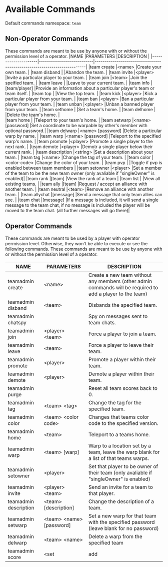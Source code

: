 # Available Commands
Default commands namespace: `team`

## Non-Operator Commands 
These commands are meant to be use by anyone with or without the permission level of a operator.
|NAME                 |PARAMETERS                 |DESCRIPTION                                                              |
|---------------------|---------------------------|-------------------------------------------------------------------------|
|team create          |\<name\>                   |Create your own team.                                                    |
|team disband         |                           |Abandon the team.                                                        |
|team invite          |\<player\>                 |Invite a particular player to your team.                                 |
|team join            |\<team\>                   |Join the speified team.                                                  |
|team leave           |                           |Leave to your current team.                                              |
|team info            |[team/player]              |Provide an information about a particular player's team or team itself.  |
|team top             |                           |View the top team.                                                       |
|team kick            |\<player\>                 |Kick a particular player from your team.                                 |
|team ban             |\<player\>                 |Ban a particular player from your team.                                  |
|team unban           |\<player\>                 |Unban a banned player from your team.                                    |
|team sethome         |                           |Set a team's home.                                                       |
|team delhome         |                           |Delete the team's home.                                                  |                                                                                        
|team home            |                           |Teleport to your team's home.                                            |
|team setwarp         |\<name\> [password]        |Set a coordinate to be warpable by other's member with optional password.|
|team delwarp         |\<name\> [password]        |Delete a particular warp by name.                                        |
|team warp            |\<name\> [password]        |Teleport to the specified warp's name.                                   |
|team promote         |\<player\>                 |Promote a single player to the next rank.                                |
|team demote          |\<player\>                 |Demotr a single player below their current rank.                         |
|team description     |\<string\>                 |Set a description about your team.                                       |
|team tag             |\<name\>                   |Change the tag of your team.                                             |
|team color           |\<color-code\>             |Change the color of your team.                                           |
|team pvp             |                           |Toggle if pvp is enabled between team members                            |
|team setowner        |\<player\>                 |Set a member of the team to be the new team owner (only avaliable if "singleOwner" is enabled)|
|team rank            |[team]                     |View the rank of a team                                                  |
|team list            |                           |View all existing teams.                                                 |
|team ally            |[team]                     |Request / accept an alliance with another team.                          |
|team neutral         |\<team\>                   |Remove an alliance with another team.                                    |
|team allychat        |[message]                  |Send a message that only team allies can see.                            |
|team chat            |[message]                  |If a message is included, it will send a single message to the team chat, if no message is included the player will be moved to the team chat. (all further messages will go there)|

## Operator Commands
These commands are meant to be used by a player with operator permission level. Otherwise, they won't be able to execute or see the following commands.
These commands are meant to be use by anyone with or without the permission level of a operator.

|NAME                 |PARAMETERS                 |DESCRIPTION                                                              |
|---------------------|---------------------------|-------------------------------------------------------------------------|
|teamadmin create     |\<name\>                   |Create a new team without any members (other admin commands will be required to add a player to the team)|
|teamadmin disband    |\<team\>                   |Disbands the specified team.                                             |
|teamadmin chatspy    |                           |Spy on messages sent to team chats.                                      |
|teamadmin join       |\<player\> \<team\>        |Force a player to join a team.                                           |
|teamadmin leave      |\<team\>                   |Force a player to leave their team.                                      |
|teamadmin promote    |\<player\>                 |Promote a player within their team.                                      |
|teamadmin demote     |\<player\>                 |Demote a player within their team.                                       |
|teamadmin purge      |                           |Reset all team scores back to 0.                                         |
|teamadmin tag        |\<team\> \<tag\>           |Change the tag for the specified team.                                   |
|teamadmin color      |\<team\> \<color code\>    |Changes that teams color code to the specified version.                  |
|teamadmin home       |\<team\>                   |Teleport to a teams home.                                                |
|teamadmin warp       |\<team\> [warp]            |Warp to a location set by a team, leave the warp blank for a list of that teams warps.|
|teamadmin setowner   |\<player\>                 |Set that player to be owner of their team (only avaliable if "singleOwner" is enabled)|
|teamadmin invite     |\<player\> \<team\>        |Send an invite for a team to that player.                                |
|teamadmin description|\<team\> [description]     |Change the description of a team.                                        |
|teamadmin setwarp    |\<team\> \<name\> [password]|Set a new warp for that team with the specified password (leave blank for no password)|
|teamadmin delwarp    |\<team\> \<name\>          |Delete a warp from the specified team                                    |
|teamadmin score      |\<set|add|remove\> \<team\> \<amount\>|Edit a team/players score through commands                    |